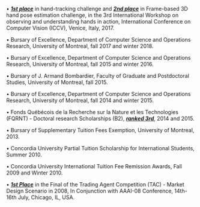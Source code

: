 • <b><u><i>1st place</i></u></b> in hand-tracking challenge and  <b><u><i>2nd place</i></u></b> in Frame-based 3D hand pose estimation challenge, in the 3rd International Workshop on observing and understanding hands in action, International Conference on Computer Vision (ICCV), Venice, Italy, 2017. 

• Bursary of Excellence, Department of Computer Science and Operations Research, University of Montreal, fall 2017 and winter 2018.

• Bursary of Excellence, Department of Computer Science and Operations Research, University of Montreal, fall 2015 and winter 2016.

• Bursary of J. Armand Bombardier, Faculty of Graduate and Postdoctoral Studies, University of Montreal, fall 2015.

• Bursary of Excellence, Department of Computer Science and Operations Research, University of Montreal, fall 2014 and winter 2015.

• Fonds Québécois de la Recherche sur la Nature et les Technologies (FQRNT) - Doctoral research Scholarships (B2), <b><u><i>ranked 3rd</i></u></b>, 2014 and 2015.

• Bursary of Supplementary Tuition Fees Exemption, University of Montreal, 2013.

• Concordia University Partial Tuition Scholarship for International Students, Summer 2010.

• Concordia University International Tuition Fee Remission Awards, Fall 2009 and Winter 2010.

• <b><u><i>1st Place</i></u></b> in the Final of the Trading Agent Competition (TAC) - Market Design Scenario in 2008, In Conjunction with AAAI-08 Conference, 14th-16th July, Chicago, IL, USA.
